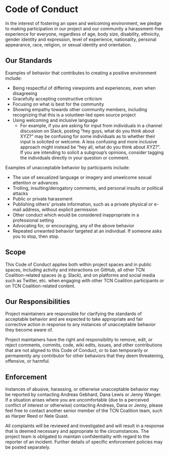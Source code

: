 # Code of Conduct

In the interest of fostering an open and welcoming environment, we pledge to making participation in our project and our community a harassment-free experience for everyone, regardless of age, body size, disability, ethnicity, gender identity and expression, level of experience, nationality, personal appearance, race, religion, or sexual identity and orientation.

## Our Standards

Examples of behavior that contributes to creating a positive environment
include:

* Being respectful of differing viewpoints and experiences, even when disagreeing 
* Gracefully accepting constructive criticism
* Focusing on what is best for the community
* Showing empathy towards other community members, including recognizing that this is a volunteer-led open source project
* Using welcoming and inclusive language
  * For example, if you are asking for input from individuals in a channel discussion on Slack, posting “hey guys, what do you think about XYZ?” may be confusing for some individuals as to whether their input is solicited or welcome. A less confusing and more inclusive approach might instead be “hey all, what do you think about XYZ?”. If you are intending to solicit a subgroup’s opinions, consider tagging the individuals directly in your question or comment. 

Examples of unacceptable behavior by participants include:

* The use of sexualized language or imagery and unwelcome sexual attention or advances
* Trolling, insulting/derogatory comments, and personal insults or political attacks
* Public or private harassment
* Publishing others' private information, such as a private physical or e-mail address, without explicit permission
* Other conduct which would be considered inappropriate in a professional setting
* Advocating for, or encouraging, any of the above behavior
* Repeated unwanted behavior targeted at an individual. If someone asks you to stop, then stop.

## Scope

This Code of Conduct applies both within project spaces and in public spaces, including activity and interactions on GitHub, all other TCN Coalition-related spaces (e.g. Slack), and on platforms and social media such as Twitter, etc. when engaging with other TCN Coalition participants or on TCN Coalition-related content.

## Our Responsibilities

Project maintainers are responsible for clarifying the standards of acceptable behavior and are expected to take appropriate and fair corrective action in response to any instances of unacceptable behavior they become aware of.

Project maintainers have the right and responsibility to remove, edit, or reject comments, commits, code, wiki edits, issues, and other contributions that are not aligned to this Code of Conduct, or to ban temporarily or permanently any contributor for other behaviors that they deem threatening, offensive, or harmful.

## Enforcement

Instances of abusive, harassing, or otherwise unacceptable behavior may be reported by contacting Andreas Gebhard, Dana Lewis or Jenny Wanger. If a situation arises where you are uncomfortable (due to a perceived conflict of interest or otherwise) contacting Andreas, Dana or Jenny, please feel free to contact another senior member of the TCN Coalition team, such as Harper Reed or Nele Quast.

All complaints will be reviewed and investigated and will result in a response that is deemed necessary and appropriate to the circumstances. The project team is obligated to maintain confidentiality with regard to the reporter of an incident. Further details of specific enforcement policies may be posted separately.
